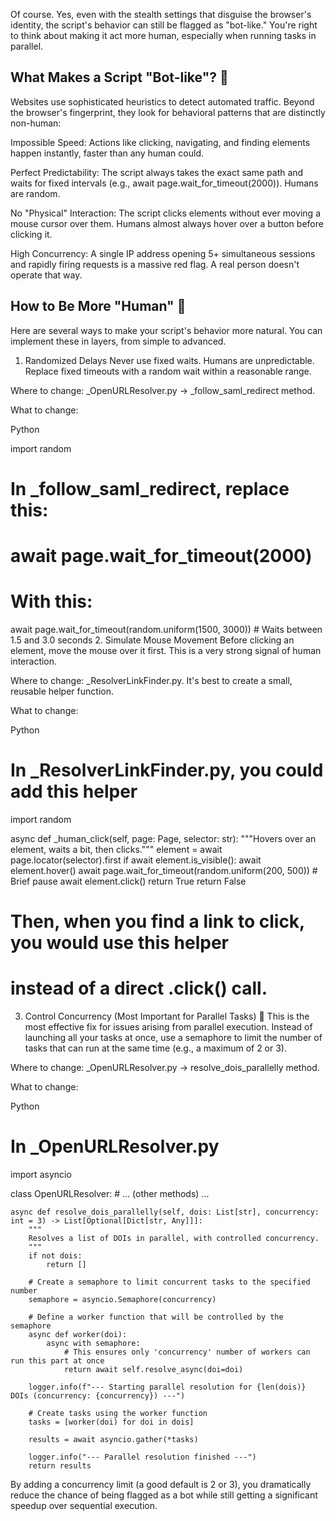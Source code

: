 <!-- ---
!-- Timestamp: 2025-07-29 04:11:55
!-- Author: ywatanabe
!-- File: /home/ywatanabe/proj/scitex_repo/src/scitex/scholar/open_url/ANTI_BOT_LOGICS.md
!-- --- -->

Of course. Yes, even with the stealth settings that disguise the browser's identity, the script's behavior can still be flagged as "bot-like." You're right to think about making it act more human, especially when running tasks in parallel.

## What Makes a Script "Bot-like"? 🤖
Websites use sophisticated heuristics to detect automated traffic. Beyond the browser's fingerprint, they look for behavioral patterns that are distinctly non-human:

Impossible Speed: Actions like clicking, navigating, and finding elements happen instantly, faster than any human could.

Perfect Predictability: The script always takes the exact same path and waits for fixed intervals (e.g., await page.wait_for_timeout(2000)). Humans are random.

No "Physical" Interaction: The script clicks elements without ever moving a mouse cursor over them. Humans almost always hover over a button before clicking it.

High Concurrency: A single IP address opening 5+ simultaneous sessions and rapidly firing requests is a massive red flag. A real person doesn't operate that way.

## How to Be More "Human" 🚶
Here are several ways to make your script's behavior more natural. You can implement these in layers, from simple to advanced.

1. Randomized Delays
Never use fixed waits. Humans are unpredictable. Replace fixed timeouts with a random wait within a reasonable range.

Where to change: _OpenURLResolver.py -> _follow_saml_redirect method.

What to change:

Python

import random

# In _follow_saml_redirect, replace this:
# await page.wait_for_timeout(2000)

# With this:
await page.wait_for_timeout(random.uniform(1500, 3000)) # Waits between 1.5 and 3.0 seconds
2. Simulate Mouse Movement
Before clicking an element, move the mouse over it first. This is a very strong signal of human interaction.

Where to change: _ResolverLinkFinder.py. It's best to create a small, reusable helper function.

What to change:

Python

# In _ResolverLinkFinder.py, you could add this helper
import random

async def _human_click(self, page: Page, selector: str):
    """Hovers over an element, waits a bit, then clicks."""
    element = await page.locator(selector).first
    if await element.is_visible():
        await element.hover()
        await page.wait_for_timeout(random.uniform(200, 500)) # Brief pause
        await element.click()
        return True
    return False

# Then, when you find a link to click, you would use this helper
# instead of a direct .click() call.
3. Control Concurrency (Most Important for Parallel Tasks) 🚦
This is the most effective fix for issues arising from parallel execution. Instead of launching all your tasks at once, use a semaphore to limit the number of tasks that can run at the same time (e.g., a maximum of 2 or 3).

Where to change: _OpenURLResolver.py -> resolve_dois_parallelly method.

What to change:

Python

# In _OpenURLResolver.py

import asyncio

class OpenURLResolver:
    # ... (other methods) ...

    async def resolve_dois_parallelly(self, dois: List[str], concurrency: int = 3) -> List[Optional[Dict[str, Any]]]:
        """
        Resolves a list of DOIs in parallel, with controlled concurrency.
        """
        if not dois:
            return []

        # Create a semaphore to limit concurrent tasks to the specified number
        semaphore = asyncio.Semaphore(concurrency)
        
        # Define a worker function that will be controlled by the semaphore
        async def worker(doi):
            async with semaphore:
                # This ensures only 'concurrency' number of workers can run this part at once
                return await self.resolve_async(doi=doi)

        logger.info(f"--- Starting parallel resolution for {len(dois)} DOIs (concurrency: {concurrency}) ---")
        
        # Create tasks using the worker function
        tasks = [worker(doi) for doi in dois]
        
        results = await asyncio.gather(*tasks)
        
        logger.info("--- Parallel resolution finished ---")
        return results
By adding a concurrency limit (a good default is 2 or 3), you dramatically reduce the chance of being flagged as a bot while still getting a significant speedup over sequential execution.

<!-- EOF -->
